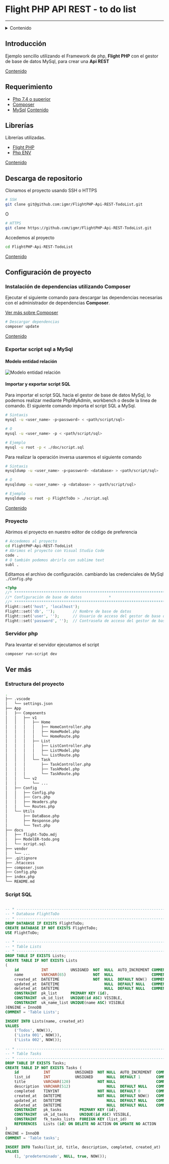 # Flight PHP API REST - to do list

---

<a name="contenido"></a>

<details>

<summary>Contenido</summary>

* [Introducción](#introduccion)
* [Requerimientos](#requerimientos)
* [Librerías](#librerias)
* [Descarga de repositorio](#repositorio)
* [Proyecto](#proyecto)
  * [Instalación de dependencias utilizando Composer](#composer)
  * [Exportar script sql a MySql](#mysql)
  * [Configuración de proyecto](#configuracion)
* [Servidor php](#servidor)

</details>

<a name="introduccion"></a>

## Introducción

Ejemplo sencillo utilizando el Framework de php, **Flight PHP** con el gestor
de base de datos MySql, para crear una **Api REST**

[Contenido](#contenido)

<a name="requerimientos"></a>

## Requerimiento

* <a href="https://www.php.net/docs.php" target="_blank">Php 7.4 o superior</a>
* <a href="https://getcomposer.org/" target="_blank">Composer</a>
* <a href="https://dev.mysql.com/" target="_blank">MySql</a>
[Contenido](#contenido)

<a name="librerias"></a>

## Librerías

Librerías utilizadas.

* <a href="https://github.com/mikecao/flight" target="_blank">Flight PHP</a>
* <a href="https://github.com/phpenv/phpenv" target="_blank">Php ENV</a>

[Contenido](#contenido)

<a name="repositorio"></a>

## Descarga de repositorio

Clonamos el proyecto usando SSH o HTTPS

```bash
# SSH
git clone git@github.com:igmr/FlightPHP-Api-REST-TodoList.git
```

O

```bash
# HTTPS
git clone https://github.com/igmr/FlightPHP-Api-REST-TodoList.git
```

Accedemos al proyecto

```bash
cd FlightPHP-Api-REST-TodoList
```

[Contenido](#contenido)

<a name="proyecto"></a>

## Configuración de proyecto

<a name="composer"></a>

### Instalación de dependencias utilizando Composer

Ejecutar el siguiente comando para descargar las dependencias necesarias
con el  administrador de dependencias **Composer**.

<a href="https://getcomposer.org/" target="_blank">Ver más sobre Composer</a>

```bash
# Descargar dependencias
composer update
```

[Contenido](#contenido)

<a name="mysql"></a>

### Exportar script sql a MySql

#### Modelo entidad relación

<img src="./docs/model.png" alt="Modelo entidad relación"
style="display: block; margin: 0 auto" />

#### Importar y exportar script SQL

Para importar el script SQL hacia el gestor de base de datos MySql,
lo podemos realizar mediante PhpMyAdmin, workbench o desde la linea de comando.
El siguiente comando importa el script SQL a MySql.

```bash
# Sintaxis
mysql -u <user_name> -p<password> < <path/script/sql>

# O
mysql -u <user_name> -p < <path/script/sql>

# Ejemplo
mysql -u root -p < ./doc/script.sql
```

Para realizar la operación inversa usaremos el siguiente comando

```bash
# Sintaxis
mysqldump -u <user_name> -p<password> <database> > <path/script/sql>

# O
mysqldump -u <user_name> -p <database> > <path/script/sql>

# Ejemplo
mysqldump -u root -p FlightToDo > ./script.sql
```

[Contenido](#contenido)

<a name="configuracion"></a>

### Proyecto

Abrimos el proyecto en nuestro editor de código de preferencia

```bash
# Accedemos al proyecto
cd FlightPHP-Api-REST-TodoList
# Abrimos el proyecto con Visual Studio Code
code .
# O también podemos abrirlo con sublime text
subl .
```

Editamos el archivo de configuración. cambiando las credenciales de MySql ```./Config.php```

```php
<?php
//* *****************************************************************************
//* Configuración de base de datos            *
//* *****************************************************************************
Flight::set('host', 'localhost');
Flight::set('db', '');        // Nombre de base de datos
Flight::set('user', '');      // Usuario de acceso del gestor de base de datos
Flight::set('password', '');  // Contraseña de acceso del gestor de base e dato

```

<a name="servidor"></a>

### Servidor php

Para levantar el servidor ejecutamos el script

```bash
composer run-script dev
```

## Ver más

### Estructura del proyecto

```bash
.
├── .vscode
│   └── settings.json
├── App
│   ├── Components
│   │   ├── v1
│   │   │   ├── Home
│   │   │   │   ├── HomeController.php
│   │   │   │   ├── HomeModel.php
│   │   │   │   └── HomeRoute.php
│   │   │   ├── List
│   │   │   │   ├── ListController.php
│   │   │   │   ├── ListModel.php
│   │   │   │   └── ListRoute.php
│   │   │   └── Task
│   │   │       ├── TaskController.php
│   │   │       ├── TaskModel.php
│   │   │       └── TaskRoute.php
│   │   └── v2
│   │       └── ...
│   ├── Config
│   │   ├── Config.php
│   │   ├── Cors.php
│   │   ├── Headers.php
│   │   └── Routes.php
│   └── Utils
│       ├── DataBase.php
│       ├── Response.php
│       └── Text.php
├── docs
│   ├── flight-ToDo.mdj
│   ├── ModelER-todo.png
│   └── script.sql
├── vendor
│   └── ...
├── .gitignore
├── .htaccess
├── composer.json
├── Config.php
├── index.php
└── README.md

```

### Script SQL

```sql

-- * -----------------------------------------------------------------------
-- * Database FlightToDo
-- * -----------------------------------------------------------------------
DROP DATABASE IF EXISTS FlightToDo;
CREATE DATABASE IF NOT EXISTS FlightToDo;
USE FlightToDo;

-- * -----------------------------------------------------------------------
-- * Table Lists
-- * -----------------------------------------------------------------------
DROP TABLE IF EXISTS Lists;
CREATE TABLE IF NOT EXISTS Lists
(
    id          INT          UNSIGNED  NOT  NULL  AUTO_INCREMENT COMMENT '',
    name        VARCHAR(65)            NOT  NULL                 COMMENT '',
    created_at  DATETIME               NOT  NULL  DEFAULT NOW()  COMMENT '',
    updated_at  DATETIME                    NULL  DEFAULT NULL   COMMENT '',
    deleted_at  DATETIME                    NULL  DEFAULT NULL   COMMENT '',
    CONSTRAINT  pk_list      PRIMARY KEY (id),
    CONSTRAINT  uk_id_list   UNIQUE(id ASC) VISIBLE,
    CONSTRAINT  uk_name_list UNIQUE(name ASC) VISIBLE
)ENGINE = InnoDB
COMMENT = 'Table Lists';

INSERT INTO Lists(name, created_at)
VALUES
    ('Todos', NOW()),
    ('Lista 001', NOW()),
    ('Lista 002', NOW());

-- * -----------------------------------------------------------------------
-- * Table Tasks
-- * -----------------------------------------------------------------------
DROP TABLE IF EXISTS Tasks;
CREATE TABLE IF NOT EXISTS Tasks (
    id           INT           UNSIGNED  NOT NULL  AUTO_INCREMENT  COMMENT '',
    list_id      INT           UNSIGNED      NULL  DEFAULT 1       COMMENT '',
    title        VARCHAR(120)            NOT NULL                  COMMENT '',
    description  VARCHAR(512)                NULL  DEFAULT NULL    COMMENT '',
    completed    TINYINT                 NOT NULL  DEFAULT 0       COMMENT '',
    created_at   DATETIME                NOT NULL  DEFAULT NOW()   COMMENT '',
    updated_at   DATETIME                    NULL  DEFAULT NULL    COMMENT '',
    deleted_at   DATETIME                    NULL  DEFAULT NULL    COMMENT '',
    CONSTRAINT   pk_tasks        PRIMARY KEY (id),
    CONSTRAINT   uk_id_tasks     UNIQUE(id ASC) VISIBLE,
    CONSTRAINT   fk_tasks_lists  FOREIGN KEY (list_id)
    REFERENCES   Lists (id) ON DELETE NO ACTION ON UPDATE NO ACTION
)
ENGINE = InnoDB
COMMENT = 'Table tasks';

INSERT INTO Tasks(list_id, title, description, completed, created_at)
VALUES
    (1, 'predeterminado', NULL, true, NOW());
```
